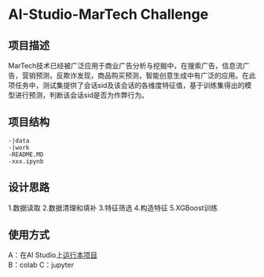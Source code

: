 # AI-Studio-MarTech Challenge 

## 项目描述 
MarTech技术已经被广泛应用于商业广告分析与挖掘中，在搜索广告，信息流广告，营销预测，反欺诈发现，商品购买预测，智能创意生成中有广泛的应用。在此项任务中，测试集提供了会话sid及该会话的各维度特征值，基于训练集得出的模型进行预测，判断该会话sid是否为作弊行为。

## 项目结构
```
-|data
-|work
-README.MD
-xxx.ipynb
```
## 设计思路 

1.数据读取 
2.数据清理和填补 
3.特征筛选 
4.构造特征 
5.XGBoost训练 

## 使用方式 
A：在AI Studio上[运行本项目](https://aistudio.baidu.com/aistudio/usercenter)  
B：colab 
C：jupyter 
